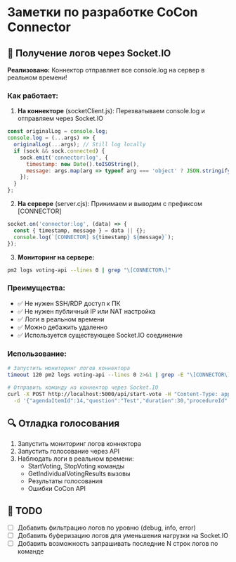 # Заметки по разработке CoCon Connector

## 📡 Получение логов через Socket.IO

**Реализовано:** Коннектор отправляет все console.log на сервер в реальном времени!

### Как работает:

1. **На коннекторе** (socketClient.js): Перехватываем console.log и отправляем через Socket.IO
```javascript
const originalLog = console.log;
console.log = (...args) => {
  originalLog(...args); // Still log locally
  if (sock && sock.connected) {
    sock.emit('connector:log', {
      timestamp: new Date().toISOString(),
      message: args.map(arg => typeof arg === 'object' ? JSON.stringify(arg) : String(arg)).join(' ')
    });
  }
};
```

2. **На сервере** (server.cjs): Принимаем и выводим с префиксом [CONNECTOR]
```javascript
socket.on('connector:log', (data) => {
  const { timestamp, message } = data || {};
  console.log(`[CONNECTOR] ${timestamp} ${message}`);
});
```

3. **Мониторинг на сервере:**
```bash
pm2 logs voting-api --lines 0 | grep "\[CONNECTOR\]"
```

### Преимущества:
- ✅ Не нужен SSH/RDP доступ к ПК
- ✅ Не нужен публичный IP или NAT настройка
- ✅ Логи в реальном времени
- ✅ Можно дебажить удаленно
- ✅ Используется существующее Socket.IO соединение

### Использование:
```bash
# Запустить мониторинг логов коннектора
timeout 120 pm2 logs voting-api --lines 0 2>&1 | grep -E "\[CONNECTOR\]" --line-buffered

# Отправить команду на коннектор через Socket.IO
curl -X POST http://localhost:5000/api/start-vote -H "Content-Type: application/json" \
  -d '{"agendaItemId":14,"question":"Test","duration":30,"procedureId":2,"voteType":"OPEN"}'
```

## 🔍 Отладка голосования

1. Запустить мониторинг логов коннектора
2. Запустить голосование через API
3. Наблюдать логи в реальном времени:
   - StartVoting, StopVoting команды
   - GetIndividualVotingResults вызовы
   - Результаты голосования
   - Ошибки CoCon API

## 📝 TODO
- [ ] Добавить фильтрацию логов по уровню (debug, info, error)
- [ ] Добавить буферизацию логов для уменьшения нагрузки на Socket.IO
- [ ] Добавить возможность запрашивать последние N строк логов по команде
